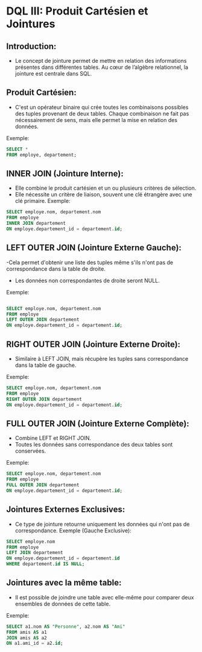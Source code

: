 # DQL III: Produit Cartésien et Jointures
## Introduction:
- Le concept de jointure permet de mettre en relation des informations présentes dans différentes tables. Au cœur de l’algèbre relationnel, la jointure est centrale dans SQL.

## Produit Cartésien:
- C'est un opérateur binaire qui crée toutes les combinaisons possibles des tuples provenant de deux tables.
Chaque combinaison ne fait pas nécessairement de sens, mais elle permet la mise en relation des données.

Exemple:

```sql
SELECT *
FROM employe, departement;
```

## INNER JOIN (Jointure Interne):
- Elle combine le produit cartésien et un ou plusieurs critères de sélection.
- Elle nécessite un critère de liaison, souvent une clé étrangère avec une clé primaire.
Exemple:
```sql
SELECT employe.nom, departement.nom
FROM employe 
INNER JOIN departement 
ON employe.departement_id = departement.id;
```

## LEFT OUTER JOIN (Jointure Externe Gauche):
-Cela permet d'obtenir une liste des tuples même s'ils n'ont pas de correspondance dans la table de droite.
- Les données non correspondantes de droite seront NULL.

Exemple:

```sql

SELECT employe.nom, departement.nom
FROM employe 
LEFT OUTER JOIN departement 
ON employe.departement_id = departement.id;
```

## RIGHT OUTER JOIN (Jointure Externe Droite):
- Similaire à LEFT JOIN, mais récupère les tuples sans correspondance dans la table de gauche.

Exemple:

```sql
SELECT employe.nom, departement.nom
FROM employe 
RIGHT OUTER JOIN departement 
ON employe.departement_id = departement.id;
```

## FULL OUTER JOIN (Jointure Externe Complète):
- Combine LEFT et RIGHT JOIN.
- Toutes les données sans correspondance des deux tables sont conservées.

Exemple:

```sql
SELECT employe.nom, departement.nom
FROM employe 
FULL OUTER JOIN departement 
ON employe.departement_id = departement.id;
```

## Jointures Externes Exclusives:
- Ce type de jointure retourne uniquement les données qui n'ont pas de correspondance.
Exemple (Gauche Exclusive):

```sql
SELECT employe.nom
FROM employe 
LEFT JOIN departement 
ON employe.departement_id = departement.id
WHERE departement.id IS NULL;
```
## Jointures avec la même table:
- Il est possible de joindre une table avec elle-même pour comparer deux ensembles de données de cette table.

Exemple:
```sql
SELECT a1.nom AS "Personne", a2.nom AS "Ami"
FROM amis AS a1
JOIN amis AS a2
ON a1.ami_id = a2.id;
```